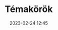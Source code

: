 ---
title: Témakörök
feed: show
date: 2023-02-24 12:45
permalink: /temakorok
layout: Post
feedformat: card
alias:
---